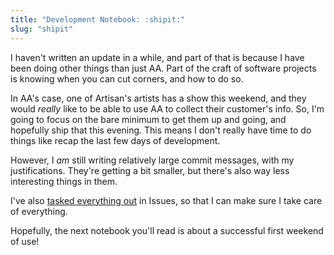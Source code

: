 ```yaml
---
title: "Development Notebook: :shipit:"
slug: "shipit"
---
```


I haven't written an update in a while, and part of that is because I have been
doing other things than just AA. Part of the craft of software projects is
knowing when you can cut corners, and how to do so. 

In AA's case, one of Artisan's artists has a show this weekend, and they would
_really_ like to be able to use AA to collect their customer's info. So, I'm
going to focus on the bare minimum to get them up and going, and hopefully
ship that this evening. This means I don't really have time to do things like
recap the last few days of development.

However, I _am_ still writing relatively large commit messages, with my
justifications. They're getting a bit smaller, but there's also way less
interesting things in them.

I've also [tasked everything
out](https://github.com/artisan-tattoo/artisan_assistant/issues) in Issues, so
that I can make sure I take care of everything.

Hopefully, the next notebook you'll read is about a successful first weekend
of use!
